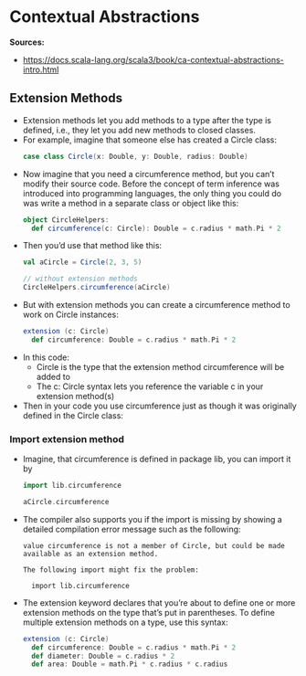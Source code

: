 # Contextual Abstractions

**Sources:**
- https://docs.scala-lang.org/scala3/book/ca-contextual-abstractions-intro.html


## Extension Methods
- Extension methods let you add methods to a type after the type is defined, i.e., they let you add new methods to closed classes.
- For example, imagine that someone else has created a Circle class:
  ```scala
  case class Circle(x: Double, y: Double, radius: Double)
  ```
- Now imagine that you need a circumference method, but you can’t modify their source code. Before the concept of term inference was introduced into programming languages, the only thing you could do was write a method in a separate class or object like this:
  ```scala
  object CircleHelpers:
    def circumference(c: Circle): Double = c.radius * math.Pi * 2
  ```
- Then you’d use that method like this:
  ```scala
  val aCircle = Circle(2, 3, 5)

  // without extension methods
  CircleHelpers.circumference(aCircle)
  ```
- But with extension methods you can create a circumference method to work on Circle instances:
  ```scala
  extension (c: Circle)
    def circumference: Double = c.radius * math.Pi * 2
  ```
- In this code:
  - Circle is the type that the extension method circumference will be added to
  - The c: Circle syntax lets you reference the variable c in your extension method(s)
- Then in your code you use circumference just as though it was originally defined in the Circle class:

### Import extension method
- Imagine, that circumference is defined in package lib, you can import it by
  ```scala
  import lib.circumference

  aCircle.circumference
  ```
- The compiler also supports you if the import is missing by showing a detailed compilation error message such as the following:
  ```
  value circumference is not a member of Circle, but could be made available as an extension method.

  The following import might fix the problem:

    import lib.circumference
  ```
- The extension keyword declares that you’re about to define one or more extension methods on the type that’s put in parentheses. To define multiple extension methods on a type, use this syntax:
  ```scala
  extension (c: Circle)
    def circumference: Double = c.radius * math.Pi * 2
    def diameter: Double = c.radius * 2
    def area: Double = math.Pi * c.radius * c.radius
  ```